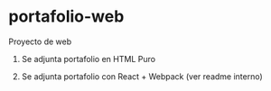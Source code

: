 # portafolio-web
Proyecto de web 

1. Se adjunta portafolio en HTML Puro 

2. Se adjunta portafolio con React + Webpack (ver readme interno)
